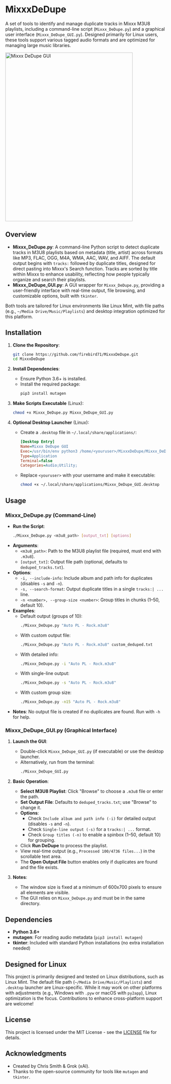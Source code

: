 # MixxxDeDupe

A set of tools to identify and manage duplicate tracks in Mixxx M3U8 playlists, including a command-line script (`Mixxx_DeDupe.py`) and a graphical user interface (`Mixxx_DeDupe_GUI.py`). Designed primarily for Linux users, these tools support various tagged audio formats and are optimized for managing large music libraries.

<img width="400" height="528" alt="Mixxx DeDupe GUI" src="https://github.com/user-attachments/assets/34a0522a-a4b8-466c-a9e1-96b53296a6f7" />

## Overview

- **Mixxx_DeDupe.py**: A command-line Python script to detect duplicate tracks in M3U8 playlists based on metadata (title, artist) across formats like MP3, FLAC, OGG, M4A, WMA, AAC, WAV, and AIFF. The default output begins with `tracks:` followed by duplicate titles, designed for direct pasting into Mixxx's Search function. Tracks are sorted by title within Mixxx to enhance usability, reflecting how people typically organize and search their playlists.
- **Mixxx_DeDupe_GUI.py**: A GUI wrapper for `Mixxx_DeDupe.py`, providing a user-friendly interface with real-time output, file browsing, and customizable options, built with `tkinter`.

Both tools are tailored for Linux environments like Linux Mint, with file paths (e.g., `~/Media Drive/Music/Playlists`) and desktop integration optimized for this platform.

## Installation

1. **Clone the Repository**:
   ```bash
   git clone https://github.com/firebird71/MixxxDeDupe.git
   cd MixxxDeDupe
   ```

2. **Install Dependencies**:
   - Ensure Python 3.6+ is installed.
   - Install the required package:
     ```bash
     pip3 install mutagen
     ```

3. **Make Scripts Executable** (Linux):
   ```bash
   chmod +x Mixxx_DeDupe.py Mixxx_DeDupe_GUI.py
   ```

4. **Optional Desktop Launcher** (Linux):
   - Create a `.desktop` file in `~/.local/share/applications/`:
     ```ini
     [Desktop Entry]
     Name=Mixxx DeDupe GUI
     Exec=/usr/bin/env python3 /home/<youruser>/MixxxDeDupe/Mixxx_DeDupe_GUI.py
     Type=Application
     Terminal=false
     Categories=Audio;Utility;
     ```
   - Replace `<youruser>` with your username and make it executable:
     ```bash
     chmod +x ~/.local/share/applications/Mixxx_DeDupe_GUI.desktop
     ```

## Usage

### Mixxx_DeDupe.py (Command-Line)
- **Run the Script**:
  ```bash
  ./Mixxx_DeDupe.py <m3u8_path> [output_txt] [options]
  ```
- **Arguments**:
  - `<m3u8_path>`: Path to the M3U8 playlist file (required, must end with `.m3u8`).
  - `[output_txt]`: Output file path (optional, defaults to `deduped_tracks.txt`).
- **Options**:
  - `-i, --include-info`: Include album and path info for duplicates (disables `-s` and `-n`).
  - `-s, --search-format`: Output duplicate titles in a single `tracks:| ...` line.
  - `-n <number>, --group-size <number>`: Group titles in chunks (1–50, default 10).
- **Examples**:
  - Default output (groups of 10):
    ```bash
    ./Mixxx_DeDupe.py "Auto PL - Rock.m3u8"
    ```
  - With custom output file:
    ```bash
    ./Mixxx_DeDupe.py "Auto PL - Rock.m3u8" custom_deduped.txt
    ```
  - With detailed info:
    ```bash
    ./Mixxx_DeDupe.py -i "Auto PL - Rock.m3u8"
    ```
  - With single-line output:
    ```bash
    ./Mixxx_DeDupe.py -s "Auto PL - Rock.m3u8"
    ```
  - With custom group size:
    ```bash
    ./Mixxx_DeDupe.py -n15 "Auto PL - Rock.m3u8"
    ```
- **Notes**: No output file is created if no duplicates are found. Run with `-h` for help.

### Mixxx_DeDupe_GUI.py (Graphical Interface)
1. **Launch the GUI**:
   - Double-click `Mixxx_DeDupe_GUI.py` (if executable) or use the desktop launcher.
   - Alternatively, run from the terminal:
     ```bash
     ./Mixxx_DeDupe_GUI.py
     ```

2. **Basic Operation**:
   - **Select M3U8 Playlist**: Click "Browse" to choose a `.m3u8` file or enter the path.
   - **Set Output File**: Defaults to `deduped_tracks.txt`; use "Browse" to change it.
   - **Options**:
     - Check `Include album and path info (-i)` for detailed output (disables `-s` and `-n`).
     - Check `Single-line output (-s)` for a `tracks:| ...` format.
     - Check `Group titles (-n)` to enable a spinbox (1–50, default 10) for grouping.
   - Click **Run DeDupe** to process the playlist.
   - View real-time output (e.g., `Processed 100/4736 files...`) in the scrollable text area.
   - The **Open Output File** button enables only if duplicates are found and the file exists.

3. **Notes**:
   - The window size is fixed at a minimum of 600x700 pixels to ensure all elements are visible.
   - The GUI relies on `Mixxx_DeDupe.py` and must be in the same directory.

## Dependencies

- **Python 3.6+**
- **mutagen**: For reading audio metadata (`pip3 install mutagen`)
- **tkinter**: Included with standard Python installations (no extra installation needed)

## Designed for Linux

This project is primarily designed and tested on Linux distributions, such as Linux Mint. The default file path (`~/Media Drive/Music/Playlists`) and `.desktop` launcher are Linux-specific. While it may work on other platforms with adjustments (e.g., Windows with `.pyw` or macOS with `py2app`), Linux optimization is the focus. Contributions to enhance cross-platform support are welcome!

## License

This project is licensed under the MIT License - see the [LICENSE](LICENSE) file for details.

## Acknowledgments

- Created by Chris Smith & Grok (xAI).
- Thanks to the open-source community for tools like `mutagen` and `tkinter`.
